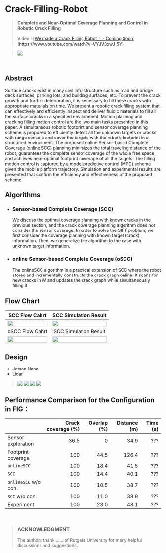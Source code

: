 # Crack-Filling-Robot

> **Complete and Near-Optimal Coverage Planning and  Control in Robotic Crack Filling**
>
> Video : [[We made a Crack Filling Robot！ - Coming Soon](https://i.ytimg.com/vi/zThSsiVg9Ss/maxresdefault.jpg)](https://www.youtube.com/watch?v=VYJV3xwJ_5Y)

> ![](Docs/1.Images/WallE1.JPG)

<br/>

## Abstract

Surface cracks exist in many civil infrastructure such as road and bridge deck surfaces, parking lots, and building surfaces, etc. To prevent the crack growth and further deterioration, it is necessary to fill these cracks with appropriate materials on time. We present a robotic crack filling system that can effectively and efficiently inspect and deliver fluidic materials to fill all the surface cracks in a specified environment.
Motion planning and cracking filling motion control are the two main tasks presented in this paper. A simultaneous robotic footprint and sensor coverage planning scheme is proposed to efficiently detect all the unknown targets or cracks with range sensors and cover the targets with the robot’s footprint in a structured environment. The proposed online Sensor-based Complete Coverage (online SCC) planning minimizes the total traveling distance of the robot, guarantees the complete sensor coverage of the whole free space, and achieves near-optimal footprint coverage of all the targets. The filling motion control is captured by a model predictive control (MPC) scheme given the mobile platform trajectory. Simulation and experimental results are presented that confirm the efficiency and effectiveness of the proposed scheme.

## Algorithms  

* ### Sensor-based Complete Coverage (SCC)
    We discuss the optimal coverage planning with known cracks in the previous section, and the crack coverage planning algorithm does not consider the sensor coverage. In order to solve the SIFT problem, we first consider the coverage planning with known target (crack) information. Then, we generalize the algorithm to the case with unknown target information.
* ### online Sensor-based Complete Coverage (oSCC)
    The onlineSCC algorithm is a practical extension of SCC where the robot stores and incrementally constructs the crack graph online. It scans for new cracks in W and updates the crack graph while simultaneously filling it.

## Flow Chart
| SCC Flow Cahrt| SCC Simulation Result |
|:----:|:----:|
| <img width="100%" src="Docs/2.Drawings/SCC_flow.drawio.svg"> | <img width="100%" src="Docs/1.Images/Known.gif"> |
| oSCC Flow Cahrt| SCC Simulation Result |
| <img width="100%" src="Docs/2.Drawings/oSCC_flow.drawio.svg"> | <img width="100%" src="Docs/1.Images/UnKnown.gif"> |

## Design 

* Jetson Nano
* Lidar

> ![](Docs/1.Images/WallE_CAD.png)
> ![](Docs/1.Images/WallE_CAD_front.png)
> ![](Docs/1.Images/WallE_CAD_top.png)
> ![](Docs/1.Images/WallE_CAD_top_open.png)


## Performance Comparison for the Configuration in FIG：


|                       | Crack coverage (%) | Overlap (%) | Distance (m) | Time (s) |
| :-------------------- | -----------------: | ----------: | -----------: | -------: |
| Sensor exploration    |               36.5 |      0      | 34.9         | ???      |   
| Footprint coverage    |               100  |      44.5   | 126.4        | ???      |
| `onlineSCC`           |               100  |      18.4   | 41.5         | ???      |
| `SCC`                 |               100  |      14.4   | 40.1         | ???      |
| `onlineSCC` w/o con.  |               100  |      10.5   | 38.7         | ???      |
| `SCC` w/o con.        |               100  |      11.0   | 38.9         | ???      |
| Experiment            |               100  |      23.0   | 48.1         | ???      |

<br/>


> ### ACKNOWLEDGMENT
> The authors thank ...... of Rutgers University for many helpful discussions and suggestions.

